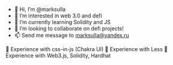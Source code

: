 - 👋 Hi, I’m @marksulla
- 👀 I’m interested in web 3.0 and defi 
- 🌱 I’m currently learning Solidity and JS
- 💞️ I’m looking to collaborate on defi projects!
- 📫 Send me message to marksulla@yandex.ru

🔺 Experience with css-in-js (Chakra UI)
🔺 Experience with Less 
🔺 Experience with Web3.js, Solidity, Hardhat


<!---
marksulla/marksulla is a ✨ special ✨ repository because its `README.md` (this file) appears on your GitHub profile.
You can click the Preview link to take a look at your changes.
--->
